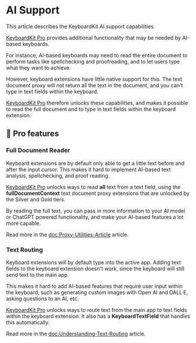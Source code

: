 # AI Support

This article describes the KeyboardKit AI support capabilities.

[KeyboardKit Pro][Pro] provides additional functionality that may be needed by AI-based keyboards.

For instance, AI-based keyboards may need to read the entire document to perform tasks like spellchecking and proofreading, and to let users type what they want to achieve.

However, keyboard extensions have little native support for this. The text document proxy will not return all the text in the document, and you can't type in text fields within the keyboard.

[KeyboardKit Pro][Pro] therefore unlocks these capabilities, and makes it possible to read the full document and to type in text fields within the keyboard extension.



## 👑 Pro features

### Full Document Reader

Keyboard extensions are by default only able to get a little text before and after the input cursor. This makes it hard to implement AI-based text analysis, spellchecking, and proof reading.

[KeyboardKit Pro][Pro] unlocks ways to read **all** text from a text field, using the **fullDocumentContext** text document proxy extensions that are unlocked by the Silver and Gold tiers.

By reading the full text, you can pass in more information to your AI model or ChatGPT powered functionality, and make your AI-based features a lot more capable.

Read more in the <doc:Proxy-Utilities-Article> article.


### Text Routing

Keyboard extensions will by default type into the active app. Adding text fields to the keyboard extension doesn't work, since the keyboard will still send text to the main app.

This makes it hard to add AI-based features that require user input within the keyboard, such as generating custom images with Open AI and DALL·E, asking questions to an AI, etc.

[KeyboardKit Pro][Pro] unlocks ways to route text from the main app to text fields within the keyboard extension. It also has a **KeyboardTextField** that handles this automatically.

Read more in the <doc:Understanding-Text-Routing> article.



[Pro]: https://github.com/KeyboardKit/KeyboardKitPro
